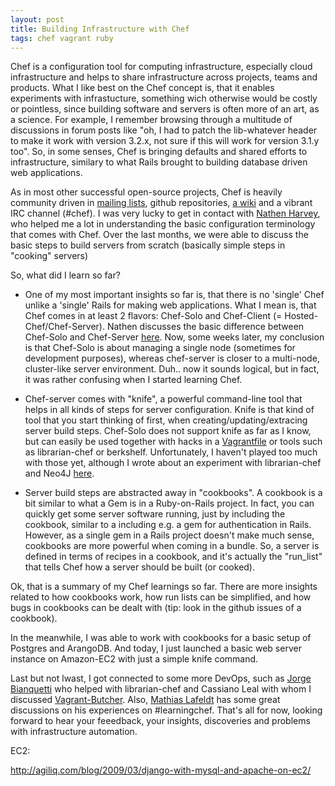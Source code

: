 ```yaml
---
layout: post
title: Building Infrastructure with Chef
tags: chef vagrant ruby
---
```

Chef is a configuration tool for computing infrastructure, especially cloud infrastructure and helps to share infrastructure across projects, teams and products. What I like best on the Chef concept is, that it enables experiments with infrastucture, something wich otherwise would be costly or pointless, since building software and servers is often more of an art, as a science. For example, I remember browsing through a multitude of discussions in forum posts like "oh, I had to patch the lib-whatever header to make it work with version 3.2.x, not sure if this will work for version 3.1.y too". So, in some senses, Chef is bringing defaults and shared efforts to infrastructure, similary to what Rails brought to building database driven web applications.

As in most other successful open-source projects, Chef is heavily community driven in [mailing lists](http://lists.opscode.com/), github repositories, [a wiki](http://wiki.opscode.com) and a vibrant IRC channel (#chef). I was very lucky to get in contact with [Nathen Harvey](http://nathenharvey.com), who helped me a lot in understanding the basic configuration terminology that comes with Chef. Over the last months, we were able to discuss the basic steps to build servers from scratch (basically simple steps in "cooking" servers)

So, what did I learn so far?

* One of my most important insights so far is, that there is no 'single' Chef unlike a 'single' Rails for making web applications. What I mean is, that Chef comes in at least 2 flavors: Chef-Solo and Chef-Client (= Hosted-Chef/Chef-Server). Nathen discusses the basic difference between Chef-Solo and Chef-Server [here](http://nathenharvey.com/blog/2012/12/07/learning-chef-part-2/). Now, some weeks later, my conclusion is that Chef-Solo is about managing a single node (sometimes for development purposes), whereas chef-server is closer to a multi-node, cluster-like server environment. Duh.. now it sounds logical, but in fact, it was rather confusing when I started learning Chef.

* Chef-server comes with "knife", a powerful command-line tool that helps in all kinds of steps for server configuration. Knife is that kind of tool that you start thinking of first, when creating/updating/extracing server build steps. Chef-Solo does not support knife as far as I know, but can easily be used together with hacks in a [Vagrantfile](http://docs.vagrantup.com/v1/docs/provisioners/chef_solo.html) or tools such as librarian-chef or berkshelf. Unfortunately, I haven't played too much with those yet, although I wrote about an experiment with librarian-chef and Neo4J [here](http://thinkingonthinking.com/An-experiment-with-Vagrant-and-Neo4J/).

* Server build steps are abstracted away in "cookbooks". A cookbook is a bit similar to what a Gem is in a Ruby-on-Rails project. In fact, you can quickly get some server software running, just by including the cookbook, similar to a including e.g. a gem for authentication in Rails. However, as a single gem in a Rails project doesn't make much sense, cookbooks are more powerful when coming in a bundle. So, a server is defined in terms of recipes in a cookbook, and it's actually the "run_list" that tells Chef how a server should be built (or cooked).

Ok, that is a summary of my Chef learnings so far. There are more insights related to how cookbooks work, how run lists can be simplified, and how bugs in cookbooks can be dealt with (tip: look in the github issues of a cookbook). 

In the meanwhile, I was able to work with cookbooks for a basic setup of Postgres and ArangoDB. And today, I just launched a basic web server instance on Amazon-EC2 with just a simple knife command. 

Last but not lwast, I got connected to some more DevOps, such as [Jorge Bianquetti](https://github.com/jbianquetti) who helped with librarian-chef and Cassiano Leal with whom I discussed [Vagrant-Butcher](https://github.com/cassianoleal/vagrant-butcher/issues/3). Also, [Mathias Lafeldt](http://mlafeldt.github.com/blog/2012/09/learning-chef/) has some great discussions on his experiences on #learningchef. That's all for now, looking forward to hear your feeedback, your insights, discoveries and problems with infrastructure automation.

EC2:

http://agiliq.com/blog/2009/03/django-with-mysql-and-apache-on-ec2/
